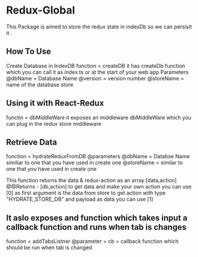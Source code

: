 # Redux-Global
This Package is aimed to store the redux state in indexDb so we can persisit it .

## How To Use 
Create Database in IndexDB
function = createDB
it has createDb function which you can call it as index.ts or at the start of your web app 
Parameters
@dbName = Database Name 
@version = version number 
@storeName = name of the database store 


## Using it with React-Redux 
functin = dbMiddleWare
it exposes an middleware dbMiddleWare which you can plug in the redux store middleware 

## Retrieve Data 
function = hydrateReduxFromDB
@parameters
@dbName = Databse Name similiar to one that you have used in create one 
@storeName = similar to one that you have used in create one 

This function returns the data & redux-action as an array [data,action] 
@@Returns - [db,action]
to get data and make your own action you can use [0] as first argument is the data from store 
to get action with type "HYDRATE_STORE_DB" and payload as data you can use [1]


## It aslo exposes and function which takes input a callback function and runs when tab is changes 
function = addTabsListner
@parameter = cb = callback function which should be run when tab is changed


